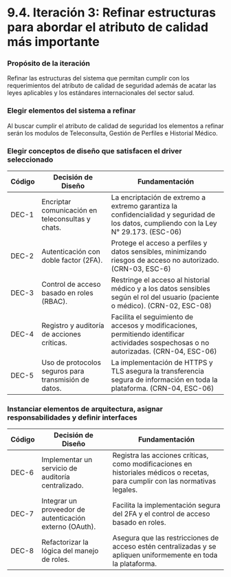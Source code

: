 # 9.4. Iteración 3: Refinar estructuras para abordar el atributo de calidad más importante

### Propósito de la iteración
Refinar las estructuras del sistema que permitan cumplir con los requerimientos del atributo de calidad de seguridad además de acatar las leyes aplicables y los estándares internacionales del sector salud.

### Elegir elementos del sistema a refinar
Al buscar cumplir el atributo de calidad de seguridad los elementos a refinar serán los modulos de Teleconsulta, Gestión de Perfiles e Historial Médico.

### Elegir conceptos de diseño que satisfacen el driver seleccionado

| Código   | Decisión de Diseño                              | Fundamentación                                                                                                               |
|----------|-------------------------------------------------|----------------------------------------------------------------------------------------------------------------------------|
| DEC-1    | Encriptar comunicación en teleconsultas y chats. | La encriptación de extremo a extremo garantiza la confidencialidad y seguridad de los datos, cumpliendo con la Ley N° 29.173. (ESC-06)|
| DEC-2    | Autenticación con doble factor (2FA).            | Protege el acceso a perfiles y datos sensibles, minimizando riesgos de acceso no autorizado. (CRN-03, ESC-6)                  |
| DEC-3    | Control de acceso basado en roles (RBAC).        | Restringe el acceso al historial médico y a los datos sensibles según el rol del usuario (paciente o médico). (CRN-02, ESC-08)          |
| DEC-4    | Registro y auditoría de acciones críticas.       | Facilita el seguimiento de accesos y modificaciones, permitiendo identificar actividades sospechosas o no autorizadas. (CRN-04, ESC-06)      |
| DEC-5    | Uso de protocolos seguros para transmisión de datos.| La implementación de HTTPS y TLS asegura la transferencia segura de información en toda la plataforma.  (CRN-04, ESC-06)                 |


### Instanciar elementos de arquitectura, asignar responsabilidades y definir interfaces

| Código   | Decisión de Diseño                                     | Fundamentación                                                                                                                |
|----------|--------------------------------------------------------|-----------------------------------------------------------------------------------------------------------------------------|
| DEC-6    | Implementar un servicio de auditoría centralizado.     | Registra las acciones críticas, como modificaciones en historiales médicos o recetas, para cumplir con las normativas legales.|
| DEC-7    | Integrar un proveedor de autenticación externo (OAuth).| Facilita la implementación segura del 2FA y el control de acceso basado en roles.                                            |
| DEC-8    | Refactorizar la lógica del manejo de roles.            | Asegura que las restricciones de acceso estén centralizadas y se apliquen uniformemente en toda la plataforma.                |
